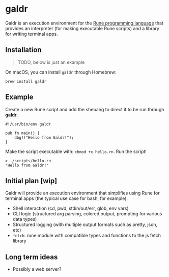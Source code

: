 # galdr

Galdr is an execution environment for the [Rune programming language](https://rune-rs.github.io/) that provides an interpreter (for making executable Rune scripts) and a library for writing terminal apps.

## Installation

> TODO, below is just an example

On macOS, you can install `galdr` through Homebrew:

```
brew install galdr
```

## Example

Create a new Rune script and add the shebang to direct it to be run through **galdr**.

```rune
#!/usr/bin/env galdr

pub fn main() {
	dbg!("Hello from Galdr!");
}
```

Make the script executable with: `chmod +x hello.rn`. Run the script!

```
> ./scripts/hello.rn
"Hello from Galdr!"
```

## Initial plan [wip]

Galdr will provide an execution environment that simplifies using Rune for terminal apps (the typical use case for bash, for example). 

* Shell interaction (cd, pwd, stdin/out/err, glob, env vars)
* CLI logic (structured arg parsing, colored output, prompting for various data types)
* Structured logging (with multiple output formats such as pretty, json, etc)
* `fetch`: rune module with compatible types and functions to the js fetch library

## Long term ideas

* Possibly a web server?
